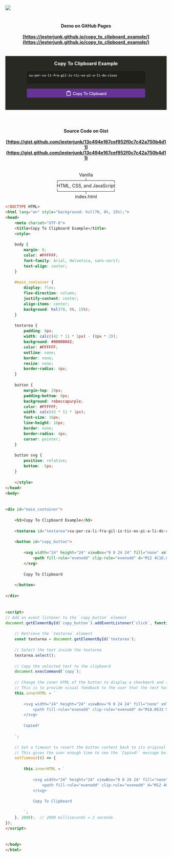 <a href="https://ko-fi.com/jesterjunk"><img src="https://gist.githubusercontent.com/jesterjunk/0aca4f4868b988d37e8a08e5c3fbe341/raw/76d6a5f562ccb26b78a5c09a9ffbd650a8dafa28/01_ko-fi.com_favicon_898x32_v01.png"></a>

<div align="center">

<h4>

<br>Demo on GitHub Pages<br><br>
[https://jesterjunk.github.io/copy_to_clipboard_example/](https://jesterjunk.github.io/copy_to_clipboard_example/)<br><br>

</h4>

<img src="copy_to_clipboard_example.gif" alt="copy_to_clipboard_example.gif" title="copy_to_clipboard_example.gif">

<h4>

<br><br>Source Code on Gist<br><br>[https://gist.github.com/jesterjunk/13c494e167cef952f0c7c42a750b4d11](https://gist.github.com/jesterjunk/13c494e167cef952f0c7c42a750b4d11)<br><br>

</h4>

Vanilla<br>
┌────────┴────────┐<br>
HTML, CSS, and JavaScript<br>
└────────┬────────┘<br>
index.html

</div>

```html
<!DOCTYPE HTML>
<html lang="en" style="background: hsl(70, 8%, 15%);">
<head>
    <meta charset="UTF-8">
    <title>Copy To Clipboard Example</title>
    <style>

    body {
        margin: 0;
        color: #FFFFFF;
        font-family: Arial, Helvetica, sans-serif;
        text-align: center;
    }

    #main_container {
        display: flex;
        flex-direction: column;
        justify-content: center;
        align-items: center;
        background: hsl(70, 8%, 15%);
    }

    textarea {
        padding: 8px;
        width: calc((42 * 11 * 1px) - (8px * 2));
        background: #00000042;
        color: #FFFFFF;
        outline: none;
        border: none;
        resize: none;
        border-radius: 4px;
    }

    button {
        margin-top: 20px;
        padding-bottom: 8px;
        background: rebeccapurple;
        color: #FFFFFF;
        width: calc(42 * 11 * 1px);
        font-size: 16px;
        line-height: 16px;
        border: none;
        border-radius: 4px;
        cursor: pointer;
    }

    button svg {
        position: relative;
        bottom: -5px;
    }

    </style>
</head>
<body>


<div id="main_container">

    <h3>Copy To Clipboard Example</h3>

    <textarea id="textarea">su·per·ca·li·fra·gil·is·tic·ex·pi·a·li·do·cious</textarea>

    <button id="copy_button">

        <svg width="24" height="24" viewBox="0 0 24 24" fill="none" xmlns="http://www.w3.org/2000/svg" class="icon-sm">
            <path fill-rule="evenodd" clip-rule="evenodd" d="M12 4C10.8954 4 10 4.89543 10 6H14C14 4.89543 13.1046 4 12 4ZM8.53513 4C9.22675 2.8044 10.5194 2 12 2C13.4806 2 14.7733 2.8044 15.4649 4H17C18.6569 4 20 5.34315 20 7V19C20 20.6569 18.6569 22 17 22H7C5.34315 22 4 20.6569 4 19V7C4 5.34315 5.34315 4 7 4H8.53513ZM8 6H7C6.44772 6 6 6.44772 6 7V19C6 19.5523 6.44772 20 7 20H17C17.5523 20 18 19.5523 18 19V7C18 6.44772 17.5523 6 17 6H16C16 7.10457 15.1046 8 14 8H10C8.89543 8 8 7.10457 8 6Z" fill="currentColor"></path>
        </svg>

        Copy To Clipboard

    </button>

</div>


<script>
// Add an event listener to the `copy_button` element
document.getElementById(`copy_button`).addEventListener(`click`, function() {

    // Retrieve the `textarea` element
    const textarea = document.getElementById(`textarea`);

    // Select the text inside the textarea
    textarea.select();

    // Copy the selected text to the clipboard
    document.execCommand(`copy`);

    // Change the inner HTML of the button to display a checkmark and the text `Copied!`
    // This is to provide visual feedback to the user that the text has been copied
    this.innerHTML = `

        <svg width="24" height="24" viewBox="0 0 24 24" fill="none" xmlns="http://www.w3.org/2000/svg" class="icon-sm">
            <path fill-rule="evenodd" clip-rule="evenodd" d="M18.0633 5.67375C18.5196 5.98487 18.6374 6.607 18.3262 7.06331L10.8262 18.0633C10.6585 18.3093 10.3898 18.4678 10.0934 18.4956C9.79688 18.5234 9.50345 18.4176 9.29289 18.2071L4.79289 13.7071C4.40237 13.3166 4.40237 12.6834 4.79289 12.2929C5.18342 11.9023 5.81658 11.9023 6.20711 12.2929L9.85368 15.9394L16.6738 5.93664C16.9849 5.48033 17.607 5.36263 18.0633 5.67375Z" fill="currentColor"></path>
        </svg>

        Copied!

    `;

    // Set a timeout to revert the button content back to its original state after 2 seconds
    // This gives the user enough time to see the `Copied!` message before it disappears
    setTimeout(() => {

        this.innerHTML = `

            <svg width="24" height="24" viewBox="0 0 24 24" fill="none" xmlns="http://www.w3.org/2000/svg" class="icon-sm">
                <path fill-rule="evenodd" clip-rule="evenodd" d="M12 4C10.8954 4 10 4.89543 10 6H14C14 4.89543 13.1046 4 12 4ZM8.53513 4C9.22675 2.8044 10.5194 2 12 2C13.4806 2 14.7733 2.8044 15.4649 4H17C18.6569 4 20 5.34315 20 7V19C20 20.6569 18.6569 22 17 22H7C5.34315 22 4 20.6569 4 19V7C4 5.34315 5.34315 4 7 4H8.53513ZM8 6H7C6.44772 6 6 6.44772 6 7V19C6 19.5523 6.44772 20 7 20H17C17.5523 20 18 19.5523 18 19V7C18 6.44772 17.5523 6 17 6H16C16 7.10457 15.1046 8 14 8H10C8.89543 8 8 7.10457 8 6Z" fill="currentColor"></path>
            </svg>

            Copy To Clipboard

        `;
    }, 2000);  // 2000 milliseconds = 2 seconds
});
</script>


</body>
</html>
```
